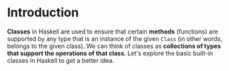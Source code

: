 # Introduction

**Classes** in Haskell are used to ensure that certain **methods** (functions) are supported by any type that is an instance of the given `Class` (in other words, belongs to the given class). We can think of classes as **collections of types that support the operations of that class**. Let's explore the basic built-in classes in Haskell to get a better idea.

